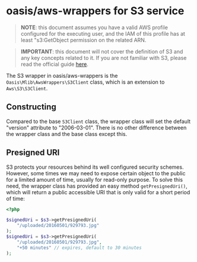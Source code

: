 # oasis/aws-wrappers for **S3** service

> **NOTE**: this document assumes you have a valid AWS profile configured for the executing user, and the IAM of this profile has at least "s3:GetObject permission on the related ARN.

> **IMPORTANT**: this document will not cover the definition of S3 and any key concepts related to it. If you are not familiar with S3, please read the official guide [here](http://docs.aws.amazon.com/AmazonS3/latest/dev/Welcome.html).

The S3 wrapper in oasis/aws-wrappers is the `Oasis\Mlib\AwsWrappers\S3Client` class, which is an extension to `Aws\S3\S3Client`.

## Constructing

Compared to the base `S3Client` class, the wrapper class will set the default "version" attribute to "2006-03-01". There is no other difference between the wrapper class and the base class except this.

## Presigned URI

S3 protects your resources behind its well configured security schemes. However, some times we may need to expose certain object to the public for a limited amount of time, usually for read-only purpose. To solve this need, the wrapper class has provided an easy method `getPresignedUri()`, which will return a public accessible URI that is only valid for a short period of time:

```php
<?php

$signedUri = $s3->getPresignedUri(
    "/uploaded/20160501/929793.jpg"
);
$signedUri = $s3->getPresignedUri(
    "/uploaded/20160501/929793.jpg",
    "+50 minutes" // expires, default to 30 minutes
);
```
